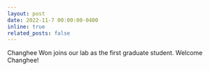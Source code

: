 ```yaml
---
layout: post
date: 2022-11-7 00:00:00-0400
inline: true
related_posts: false
---
```


Changhee Won joins our lab as the first graduate student. Welcome Changhee!
